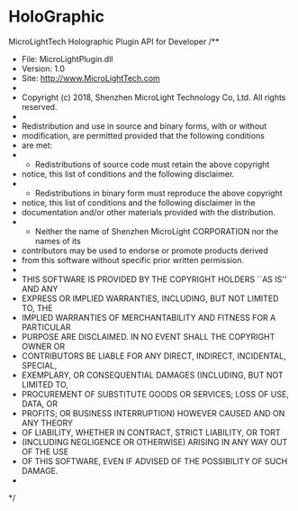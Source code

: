 # HoloGraphic

MicroLightTech Holographic Plugin API for Developer 
/**
* File:        MicroLightPlugin.dll
* Version:     1.0
* Site:        http://www.MicroLightTech.com
*
* Copyright (c) 2018, Shenzhen MicroLight Technology Co, Ltd. All rights reserved.
*
* Redistribution and use in source and binary forms, with or without
* modification, are permitted provided that the following conditions
* are met:
*  * Redistributions of source code must retain the above copyright
*    notice, this list of conditions and the following disclaimer.
*  * Redistributions in binary form must reproduce the above copyright
*    notice, this list of conditions and the following disclaimer in the
*    documentation and/or other materials provided with the distribution.
*  * Neither the name of Shenzhen MicroLight CORPORATION nor the names of its
*    contributors may be used to endorse or promote products derived
*    from this software without specific prior written permission.
*
* THIS SOFTWARE IS PROVIDED BY THE COPYRIGHT HOLDERS ``AS IS'' AND ANY
* EXPRESS OR IMPLIED WARRANTIES, INCLUDING, BUT NOT LIMITED TO, THE
* IMPLIED WARRANTIES OF MERCHANTABILITY AND FITNESS FOR A PARTICULAR
* PURPOSE ARE DISCLAIMED.  IN NO EVENT SHALL THE COPYRIGHT OWNER OR
* CONTRIBUTORS BE LIABLE FOR ANY DIRECT, INDIRECT, INCIDENTAL, SPECIAL,
* EXEMPLARY, OR CONSEQUENTIAL DAMAGES (INCLUDING, BUT NOT LIMITED TO,
* PROCUREMENT OF SUBSTITUTE GOODS OR SERVICES; LOSS OF USE, DATA, OR
* PROFITS; OR BUSINESS INTERRUPTION) HOWEVER CAUSED AND ON ANY THEORY
* OF LIABILITY, WHETHER IN CONTRACT, STRICT LIABILITY, OR TORT
* (INCLUDING NEGLIGENCE OR OTHERWISE) ARISING IN ANY WAY OUT OF THE USE
* OF THIS SOFTWARE, EVEN IF ADVISED OF THE POSSIBILITY OF SUCH DAMAGE.
*
*/

